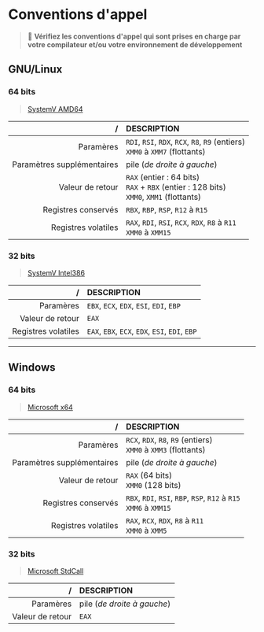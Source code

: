 # Conventions d'appel

> 📛 **Vérifiez les conventions d'appel qui sont prises en charge par votre compilateur et/ou votre environnement de développement**

## GNU/Linux

### 64 bits

> [SystemV AMD64](https://www.uclibc.org/docs/psABI-x86_64.pdf)

|/|DESCRIPTION|
|--:|:--|
|Paramères|`RDI`, `RSI`, `RDX`, `RCX`, `R8`, `R9` (entiers)<br>`XMM0` à `XMM7` (flottants)|
|Paramètres supplémentaires|pile (_de droite à gauche_)|
|Valeur de retour|`RAX` (entier : 64 bits)<br>`RAX` + `RBX` (entier : 128 bits)<br>`XMM0`, `XMM1` (flottants)|
|Registres conservés|`RBX`, `RBP`, `RSP`, `R12` à `R15`|
|Registres volatiles|`RAX`, `RDI`, `RSI`, `RCX`, `RDX`, `R8` à `R11`<br>`XMM0` à `XMM15`|

### 32 bits

> [SystemV Intel386](https://www.sco.com/developers/devspecs/abi386-4.pdf)

|/|DESCRIPTION|
|--:|:--|
|Paramères|`EBX`, `ECX`, `EDX`, `ESI`, `EDI`, `EBP`|
|Valeur de retour|`EAX`|
|Registres volatiles|`EAX`, `EBX`, `ECX`, `EDX`, `ESI`, `EDI`, `EBP`|

---

## Windows

### 64 bits

> [Microsoft x64](https://learn.microsoft.com/en-us/cpp/build/x64-calling-convention)

|/|DESCRIPTION|
|--:|:--|
|Paramères|`RCX`, `RDX`, `R8`, `R9` (entiers)<br>`XMM0` à `XMM3` (flottants)|
|Paramètres supplémentaires|pile (_de droite à gauche_)|
|Valeur de retour|`RAX` (64 bits)<br>`XMM0` (128 bits)|
|Registres conservés|`RBX`, `RDI`, `RSI`, `RBP`, `RSP`, `R12` à `R15`<br>`XMM6` à `XMM15`|
|Registres volatiles|`RAX`, `RCX`, `RDX`, `R8` à `R11`<br>`XMM0` à `XMM5`|

### 32 bits

> [Microsoft StdCall](https://learn.microsoft.com/en-us/cpp/cpp/stdcall)

|/|DESCRIPTION|
|--:|:--|
|Paramères|pile (_de droite à gauche_)|
|Valeur de retour|`EAX`|
